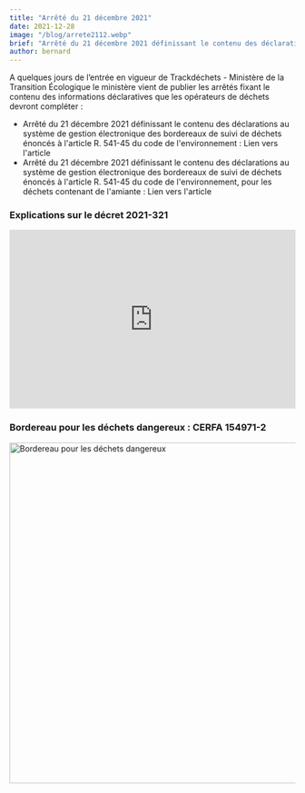 ```yaml
---
title: "Arrêté du 21 décembre 2021"
date: 2021-12-28
image: "/blog/arrete2112.webp"
brief: "Arrêté du 21 décembre 2021 définissant le contenu des déclarations au système de gestion électronique des bordereaux de suivi de déchets"
author: bernard
---
```

A quelques jours de l’entrée en vigueur de Trackdéchets - Ministère de la Transition Écologique le ministère vient de publier les arrêtés fixant le contenu des informations déclaratives que les opérateurs de déchets devront compléter :

- Arrêté du 21 décembre 2021 définissant le contenu des déclarations au système de gestion électronique des bordereaux de suivi de déchets énoncés à l'article R. 541-45 du code de l'environnement : Lien vers l'article
- Arrêté du 21 décembre 2021 définissant le contenu des déclarations au système de gestion électronique des bordereaux de suivi de déchets énoncés à l'article R. 541-45 du code de l'environnement, pour les déchets contenant de l'amiante : Lien vers l'article

### Explications sur le décret 2021-321

<div style="width: 100%;">
<iframe width="560" height="315" src="https://www.youtube.com/embed/RWhTZ04FGaI" title="Arrêté du 21 décembre 2021" frameborder="0" allow="accelerometer; autoplay; clipboard-write; encrypted-media; gyroscope; picture-in-picture; web-share" width="640" height="360" style="max-width:100%; margin-inline: auto;"  allowfullscreen></iframe>
</div>

### Bordereau pour les déchets dangereux : CERFA 154971-2

<img src="/blog/bordereau_dd.jpg" alt="Bordereau pour les déchets dangereux" width="600" height="600">
